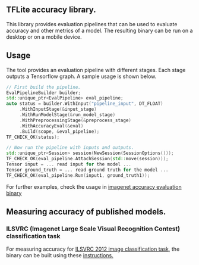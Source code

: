## TFLite accuracy library.

This library provides evaluation pipelines that can be used to evaluate
accuracy and other metrics of a model. The resulting binary can be run on
a desktop or on a mobile device.

## Usage
The tool provides an evaluation pipeline with different stages. Each
stage outputs a Tensorflow graph.
A sample usage is shown below.

```C++
// First build the pipeline.
EvalPipelineBuilder builder;
std::unique_ptr<EvalPipeline> eval_pipeline;
auto status = builder.WithInput("pipeline_input", DT_FLOAT)
     .WithInputStage(&input_stage)
     .WithRunModelStage(&run_model_stage)
     .WithPreprocessingStage(&preprocess_stage)
     .WithAccuracyEval(&eval)
     .Build(scope, &eval_pipeline);
TF_CHECK_OK(status);

// Now run the pipeline with inputs and outputs.
std::unique_ptr<Session> session(NewSession(SessionOptions()));
TF_CHECK_OK(eval_pipeline.AttachSession(std::move(session)));
Tensor input = ... read input for the model ...
Tensor ground_truth = ... read ground truth for the model ...
TF_CHECK_OK(eval_pipeline.Run(input1, ground_truth1));
```
For further examples, check the usage in [imagenet accuracy evaluation binary](ilsvrc/imagenet_model_evaluator.cc)

## Measuring accuracy of published models.

### ILSVRC (Imagenet Large Scale Visual Recognition Contest) classification task
For measuring accuracy for [ILSVRC 2012 image classification task](http://www.image-net.org/challenges/LSVRC/2012/), the binary can be built
using these
[instructions.](ilsvrc/)
